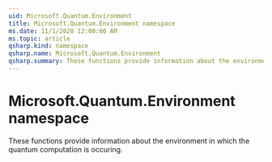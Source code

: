 ```yaml
---
uid: Microsoft.Quantum.Environment
title: Microsoft.Quantum.Environment namespace
ms.date: 11/1/2020 12:00:00 AM
ms.topic: article
qsharp.kind: namespace
qsharp.name: Microsoft.Quantum.Environment
qsharp.summary: These functions provide information about the environment in which the quantum computation is occuring.
---
```


# Microsoft.Quantum.Environment namespace

These functions provide information about the environment in which the quantum computation is occuring.

